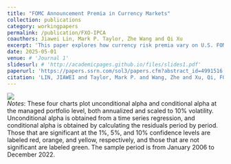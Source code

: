 ```yaml
---
title: "FOMC Announcement Premia in Currency Markets"
collection: publications
category: workingpapers
permalink: /publication/FXO-IPCA
coauthors: Jiawei Lin, Mark P. Taylor, Zhe Wang and Qi Xu
excerpt: 'This paper explores how currency risk premia vary on U.S. FOMC announcement days. We propose a new measure, the expected reduction in currency option implied variance (EVR), capturing exposure to monetary policy uncertainty. Currencies with higher EVR earn significantly higher returns on announcement days. A long-short strategy based on EVR yields substantial profits, even after adjusting for risk factors. Pre-announcement effects primarily drive these returns, with monetary policy shocks being the dominant factor, while central bank information shocks play a secondary role. The findings align with financial intermediaries' risk constraints, underscoring monetary policy uncertainty as a key driver of cross-sectional currency risk premia.'
date: 2025-05-01
venue: # 'Journal 1'
slidesurl: # 'http://academicpages.github.io/files/slides1.pdf'
paperurl: 'https://papers.ssrn.com/sol3/papers.cfm?abstract_id=4991516'
citation: 'LIN, JIAWEI and Taylor, Mark P. and Wang, Zhe and Xu, Qi, FOMC Announcement Premia in Currency Markets (May 01, 2025). Available at SSRN: https://ssrn.com/abstract='
---
```


<img src='/images/IPCA.png'><br/>
*Notes*: These four charts plot unconditional alpha and conditional alpha at the managed portfolio level, both annualized and scaled to 10% volatility. Unconditional alpha is obtained from a time series regression, and conditional alpha is obtained by calculating the residuals period by period. Those that are significant at the 1%, 5%, and 10% confidence levels are labeled red, orange, and yellow, respectively, and those that are not significant are labeled green. The sample period is from January 2006 to December 2022.
